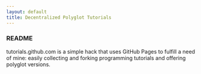 ```yaml
---
layout: default
title: Decentralized Polyglot Tutorials
---
```


### README

tutorials.github.com is a simple hack that uses GitHub Pages to fulfill a need of mine: easily collecting and forking programming tutorials and offering polyglot versions.
